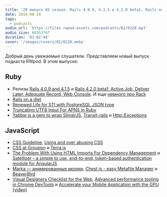 ```yaml
---
title: '28 выпуск 02 сезона. Rails 4.0.9, 4.1.5 и 4.2.0 beta1, Rails on a diet, Transit-rails, CSS Guideline, CSS at Groupon, Marka, BeaverBird и прочее'
date: 2014-08-24
tags:
  - podcasts
audio_url: 'https://files.rwpod-assets.com/podcasts/02/0228.mp3'
audio_size: 60353767
duration: '01:02:48'
cover: '/images/covers/02/0228.webp'
---
```


Добрый день уважаемые слушатели. Представляем новый выпуск подкаста RWpod. В этом выпуске:

## Ruby

- Релизы [Rails 4.0.9 and 4.1.5](http://weblog.rubyonrails.org/2014/8/18/Rails_4_0_9_and_4_1_5_have_been_released/) и [Rails 4.2.0 beta1: Active Job, Deliver Later, Adequate Record, Web Console](http://weblog.rubyonrails.org/2014/8/20/Rails-4-2-beta1/). И еще [немного про Rack](https://groups.google.com/forum/m/#!msg/rack-devel/P8oOycVBaH0/1bm4eERJWPQJ)
- [Rails on a diet](http://naturaily.com/blog/post/rails-on-a-diet)
- [Renewed Life for STI with PostgreSQL JSON type](https://netguru.co/blog/posts/renewed-life-for-sti-with-postgresql-json-type)
- [Truncating UTF8 Input For APNS in Ruby](http://blog.arkency.com/2014/08/apns-and-utf8/)
- [Yabbie is a gem to wrap SlimerJS](http://net-engine.github.io/yabbie/), [Transit-rails](https://github.com/jgdavey/transit-rails) и [Http::Exceptions](https://github.com/rainforestapp/http-exceptions)

## JavaScript

- [CSS Guideline](http://cssguidelin.es/), [Using and over abusing CSS](http://red-team-design.com/using-over-abusing-css/)
- [CSS at Groupon](http://mikeaparicio.com/2014/08/10/css-at-groupon/) и [Terra.js](http://rileyjshaw.com/terra/)
- [The Problem With Using HTML Imports For Dependency Management](http://tjvantoll.com/2014/08/12/the-problem-with-using-html-imports-for-dependency-management/) и [Satellizer - a simple to use, end-to-end, token-based authentication module for AngularJS](https://github.com/sahat/satellizer)
- [Marka — анимированные иконки](http://fian.my.id/marka/), [Chest.js - easy Metafile Manager](http://chestjs.com/) и [BeaverBird](http://beaverbird.com/)
- [Visual Designers Checklist for the Web](http://webdesignerschecklist.com/), [Advanced performance tooling in Chrome DevTools](https://www.youtube.com/watch?v=0xx_dkv9DEY) и [Accelerate your Mobile Application with the GPU (video)](https://www.youtube.com/watch?v=ZMfS-2ctYjw)
